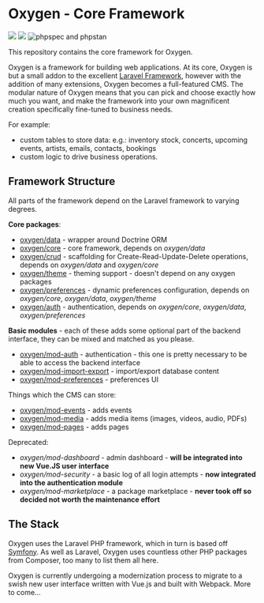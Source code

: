 # Oxygen - Core Framework

![](https://img.shields.io/packagist/v/oxygen/core) ![](https://img.shields.io/packagist/l/oxygen/core) ![phpspec and phpstan](https://github.com/oxygen-cms/core/workflows/phpspec%20and%20phpstan/badge.svg)

This repository contains the core framework for Oxygen.

Oxygen is a framework for building web applications.
At its core, Oxygen is but a small addon to the excellent [Laravel Framework](http://laravel.com/),
however with the addition of many extensions, Oxygen becomes a full-featured CMS.
The modular nature of Oxygen means that you can pick and choose exactly how much you want, and make the framework into your own magnificent creation specifically fine-tuned to business needs.

For example:
- custom tables to store data: e.g.: inventory stock, concerts, upcoming events, artists, emails, contacts, bookings
- custom logic to drive business operations.

## Framework Structure

All parts of the framework depend on the Laravel framework to varying degrees.

**Core packages**:

- [oxygen/data](https://github.com/oxygen-cms/data) - wrapper around Doctrine ORM
- [oxygen/core](https://github.com/oxygen-cms/core) - core framework, depends on *oxygen/data*
- [oxygen/crud](https://github.com/oxygen-cms/crud)  - scaffolding for Create-Read-Update-Delete operations, depends on *oxygen/data* and *oxygen/core*
- [oxygen/theme](https://github.com/oxygen-cms/theme)  - theming support - doesn't depend on any oxygen packages
- [oxygen/preferences](https://github.com/oxygen-cms/preferences)  - dynamic preferences configuration, depends on *oxygen/core*, *oxygen/data*, *oxygen/theme*
- [oxygen/auth](https://github.com/oxygen-cms/auth) - authentication, depends on *oxygen/core*, *oxygen/data*, *oxygen/preferences*

**Basic modules** - each of these adds some optional part of the backend interface, they can be mixed and matched as you please.

- [oxygen/mod-auth](https://github.com/oxygen-cms/mod-auth) - authentication - this one is pretty necessary to be able to access the backend interface
- [oxygen/mod-import-export](https://github.com/oxygen-cms/mod-import-export) - import/export database content
- [oxygen/mod-preferences](https://github.com/oxygen-cms/mod-preferences) - preferences UI

Things which the CMS can store:

- [oxygen/mod-events](https://github.com/oxygen-cms/mod-events) - adds events
- [oxygen/mod-media](https://github.com/oxygen-cms/mod-media) - adds media items (images, videos, audio, PDFs)
- [oxygen/mod-pages](https://github.com/oxygen-cms/mod-pages) - adds pages

Deprecated:

- *oxygen/mod-dashboard* - admin dashboard - **will be integrated into new Vue.JS user interface**
- *oxygen/mod-security* - a basic log of all login attempts - **now integrated into the authentication module**
- *oxygen/mod-marketplace* - a package marketplace - **never took off so decided not worth the maintenance effort**


## The Stack

Oxygen uses the Laravel PHP framework, which in turn is based off [Symfony](http://symfony.com/).
As well as Laravel, Oxygen uses countless other PHP packages from Composer, too many to list them all here.

Oxygen is currently undergoing a modernization process to migrate to a swish new user interface written with Vue.js and built with Webpack. More to come...
